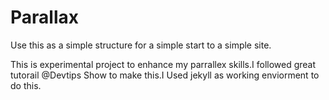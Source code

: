 Parallax
===================

Use this as a simple structure for a simple start to a simple site.

This is experimental project to enhance my parrallex skills.I followed great tutorail @Devtips Show to make this.I Used jekyll as working enviorment to do this.
